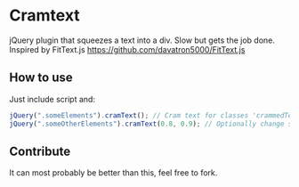 Cramtext
========

jQuery plugin that squeezes a text into a div. Slow but gets the job done. Inspired by FitText.js https://github.com/davatron5000/FitText.js


## How to use
Just include script and:

```javascript
jQuery(".someElements").cramText(); // Cram text for classes 'crammedText'
jQuery(".someOtherElements").cramText(0.8, 0.9); // Optionally change scaleX and scaleY (i.e. add some padding)
```

## Contribute
It can most probably be better than this, feel free to fork.
